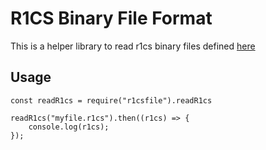 ﻿# R1CS Binary File Format

This is a helper library to read r1cs binary files defined [here](doc/r1cs_bin_format.md)

## Usage

```
const readR1cs = require("r1csfile").readR1cs

readR1cs("myfile.r1cs").then((r1cs) => {
	console.log(r1cs);
});
